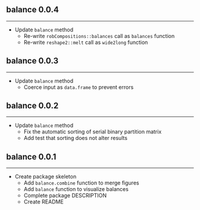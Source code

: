 ## balance 0.0.4
---------------------
* Update `balance` method
    * Re-write `robCompositions::balances` call as `balances` function
    * Re-write `reshape2::melt` call as `wide2long` function

## balance 0.0.3
---------------------
* Update `balance` method
    * Coerce input as `data.frame` to prevent errors

## balance 0.0.2
---------------------
* Update `balance` method
    * Fix the automatic sorting of serial binary partition matrix
    * Add test that sorting does not alter results

## balance 0.0.1
---------------------
* Create package skeleton
    * Add `balance.combine` function to merge figures
    * Add `balance` function to visualize balances
    * Complete package DESCRIPTION
    * Create README
